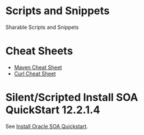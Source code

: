 # Scripts and Snippets
Sharable Scripts and Snippets

# Cheat Sheets
* [Maven Cheat Sheet](doc/maven.md)
* [Curl Cheat Sheet](doc/curl.md)

# Silent/Scripted Install SOA QuickStart 12.2.1.4
See [Install Oracle SOA Quickstart](doc\soa_quickstart\InstallSOAQuickstart.md).